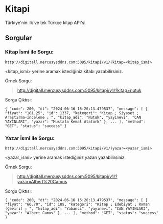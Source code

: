 # Kitapi
Türkiye'nin ilk ve tek Türkçe kitap API'si.

## Sorgular
### Kitap İsmi ile Sorgu:

``http://digitall.mercusysddns.com:5095/kitapi/v1/?kitap=<kitap_ismi>``

<kitap_ismi> yerine aramak istediğiniz kitabı yazabilirsiniz.

Örnek Sorgu:

> http://digitall.mercusysddns.com:5095/kitapi/v1/?kitap=nutuk

Sorgu Çıktısı:

``
{
"code": 200,
"dt": "2024-06-16 15:20:13.479537",
"message": [
{
"fiyat": "181.25",
"id": 1337,
"kategori": "Kitap ; Siyaset ; Araştırma-İnceleme ; ",
"kitap_adi": "Nutuk",
"yayinevi": "CAN YAYINLARI",
"yazar": "Mustafa Kemal Atatürk"
},
...
],
"method": "GET",
"status": "success"
}
``

### Yazar İsmi ile Sorgu:

``http://digitall.mercusysddns.com:5095/kitapi/v1/?yazar=<yazar_ismi>``

<yazar_ismi> yerine aramak istediğiniz yazarı yazabilirsiniz.

Örnek Sorgu:

> http://digitall.mercusysddns.com:5095/kitapi/v1/?yazar=Albert%20Camus

Sorgu Çıktısı:

``
{
"code": 200,
"dt": "2024-06-16 15:20:13.479537",
"message": [
  {
  "fiyat": "66.70",
  "id": 189,
  "kategori": "Kitap ; Edebiyat ; Roman (Çeviri) ; ",
  "kitap_adi": "Yabancı",
  "yayinevi": "CAN YAYINLARI",
  "yazar": "Albert Camus"
  },
...
],
"method": "GET",
"status": "success"
}
``
